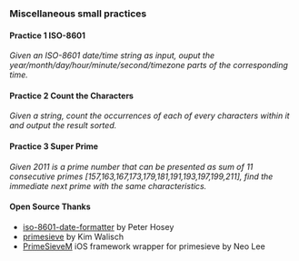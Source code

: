 ### Miscellaneous small practices

#### Practice 1 ISO-8601

*Given an ISO-8601 date/time string as input, ouput the year/month/day/hour/minute/second/timezone parts of the corresponding time.*

#### Practice 2 Count the Characters

*Given a string, count the occurrences of each of every characters within it and output the result sorted.*

#### Practice 3 Super Prime

*Given 2011 is a prime number that can be presented as sum of 11 consecutive primes [157,163,167,173,179,181,191,193,197,199,211], find the immediate next prime with the same characteristics.*

#### Open Source Thanks

- [iso-8601-date-formatter](https://github.com/boredzo/iso-8601-date-formatter) by Peter Hosey
- [primesieve](http://primesieve.org) by Kim Walisch
- [PrimeSieveM](https://github.com/neolee/PrimeSieveM) iOS framework wrapper for primesieve by Neo Lee